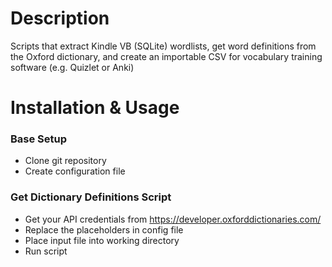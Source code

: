 # Description

Scripts that extract Kindle VB (SQLite) wordlists, get word definitions from the Oxford dictionary, and create an importable CSV for vocabulary training software (e.g. Quizlet or Anki)

# Installation & Usage 

### Base Setup

- Clone git repository
- Create configuration file

### Get Dictionary Definitions Script

- Get your API credentials from https://developer.oxforddictionaries.com/
- Replace the placeholders in config file
- Place input file into working directory
- Run script
